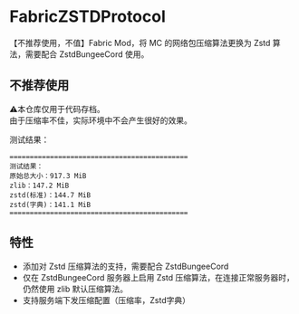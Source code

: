 # FabricZSTDProtocol

【不推荐使用，不值】Fabric Mod，将 MC 的网络包压缩算法更换为 Zstd 算法，需要配合 ZstdBungeeCord 使用。

## 不推荐使用

⚠本仓库仅用于代码存档。  
由于压缩率不佳，实际环境中不会产生很好的效果。

测试结果：
```plain
============================================
测试结果：
原始总大小：917.3 MiB
zlib：147.2 MiB
zstd(标准)：144.7 MiB
zstd(字典)：141.1 MiB
============================================
```

## 特性

* 添加对 Zstd 压缩算法的支持，需要配合 ZstdBungeeCord
* 仅在 ZstdBungeeCord 服务器上启用 Zstd 压缩算法，在连接正常服务器时，仍然使用 zlib 默认压缩算法。
* 支持服务端下发压缩配置（压缩率，Zstd字典）